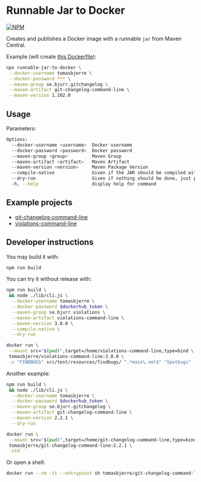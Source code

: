 # Runnable Jar to Docker

[![NPM](https://img.shields.io/npm/v/runnable-jar-to-docker.svg?style=flat-square)](https://www.npmjs.com/package/runnable-jar-to-docker)

Creates and publishes a Docker image with a runnable `jar` from Maven Central.

Example (will create [this Dockerfile](https://hub.docker.com/r/tomasbjerre/git-changelog-command-line)):

```bash
npx runnable-jar-to-docker \
 --docker-username tomasbjerre \
 --docker-password *** \
 --maven-group se.bjurr.gitchangelog \
 --maven-artifact git-changelog-command-line \
 --maven-version 1.102.0
```

## Usage

Parameters:

```bash
Options:
  --docker-username <username>  Docker username
  --docker-password <password>  Docker password
  --maven-group <group>         Maven Group
  --maven-artifact <artifact>   Maven Artifact
  --maven-version <version>     Maven Package Version
  --compile-native              Given if the JAR should be compiled with GraalVM to native binary
  --dry-run                     Given if nothing should be done, just printed
  -h, --help                    display help for command
```

## Example projects

- [git-changelog-command-line](https://hub.docker.com/r/tomasbjerre/git-changelog-command-line)
- [violations-command-line](https://hub.docker.com/r/tomasbjerre/violations-command-line)

## Developer instructions

You may build it with:

```bash
npm run build
```

You can try it without release with:

```bash
npm run build \
 && node ./lib/cli.js \
  --docker-username tomasbjerre \
  --docker-password $dockerhub_token \
  --maven-group se.bjurr.violations \
  --maven-artifact violations-command-line \
  --maven-version 3.0.0 \
  --compile-native \
  --dry-run
```

```bash
docker run \
 --mount src="$(pwd)",target=/home/violations-command-line,type=bind \
 tomasbjerre/violations-command-line:3.0.0 \
 -v "FINDBUGS" src/test/resources/findbugs/ ".*main\.xml$" "Spotbugs"
```

Another example:

```bash
npm run build \
 && node ./lib/cli.js \
  --docker-username tomasbjerre \
  --docker-password $dockerhub_token \
  --maven-group se.bjurr.gitchangelog \
  --maven-artifact git-changelog-command-line \
  --maven-version 2.2.1 \
  --dry-run
```

```bash
docker run \
 --mount src="$(pwd)",target=/home/git-changelog-command-line,type=bind \
 tomasbjerre/git-changelog-command-line:2.2.1 \
 -std
```

Or open a shell:

```bash
docker run --rm -it --entrypoint sh tomasbjerre/git-changelog-command-line:2.2.1
```
